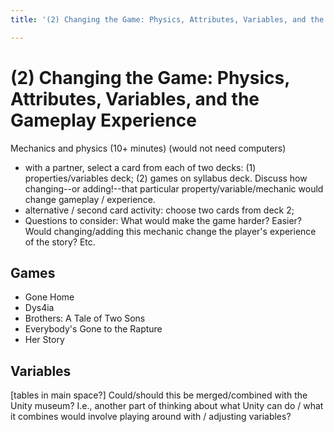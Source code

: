 ```yaml
---
title: '(2) Changing the Game: Physics, Attributes, Variables, and the Gameplay Experience'

---
```


# (2) Changing the Game: Physics, Attributes, Variables, and the Gameplay Experience

Mechanics and physics (10+ minutes) (would not need computers)
- with a partner, select a card from each of two decks: (1) properties/variables deck; (2) games on syllabus deck. Discuss how changing--or adding!--that particular property/variable/mechanic would change gameplay / experience. 
- alternative / second card activity: choose two cards from deck 2; 
- Questions to consider: What would make the game harder? Easier? Would changing/adding this mechanic change the player's experience of the story? Etc.


## Games
- Gone Home
- Dys4ia
- Brothers: A Tale of Two Sons
- Everybody's Gone to the Rapture
- Her Story

## Variables
[tables in main space?]
Could/should this be merged/combined with the Unity museum? I.e., another part of thinking about what Unity can do / what it combines would involve playing around with / adjusting variables?